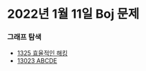 # 2022년 1월 11일 Boj 문제

### 그래프 탐색

- [1325 효율적인 해킹](https://www.acmicpc.net/problem/1325)
- [13023 ABCDE](https://www.acmicpc.net/problem/13023)
